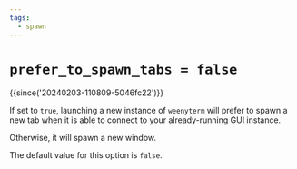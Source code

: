 ```yaml
---
tags:
  - spawn
---
```


# `prefer_to_spawn_tabs = false`

{{since('20240203-110809-5046fc22')}}

If set to `true`, launching a new instance of `weenyterm` will prefer to
spawn a new tab when it is able to connect to your already-running GUI
instance.

Otherwise, it will spawn a new window.

The default value for this option is `false`.

